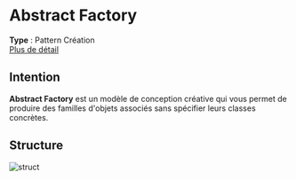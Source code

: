 # Abstract Factory
__Type__ : Pattern Création \
[Plus de détail](https://refactoring.guru/design-patterns/abstract-factory)
## Intention
**Abstract Factory** est un modèle de conception créative qui vous permet de produire des familles d'objets associés sans spécifier leurs classes concrètes.

## Structure
![struct](https://refactoring.guru/images/patterns/diagrams/abstract-factory/structure.png)